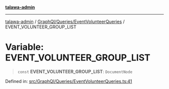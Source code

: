 [**talawa-admin**](../../../../README.md)

***

[talawa-admin](../../../../README.md) / [GraphQl/Queries/EventVolunteerQueries](../README.md) / EVENT\_VOLUNTEER\_GROUP\_LIST

# Variable: EVENT\_VOLUNTEER\_GROUP\_LIST

> `const` **EVENT\_VOLUNTEER\_GROUP\_LIST**: `DocumentNode`

Defined in: [src/GraphQl/Queries/EventVolunteerQueries.ts:41](https://github.com/bint-Eve/talawa-admin/blob/bb9ac170c0ec806cc5423650a66bbe110c3af5d9/src/GraphQl/Queries/EventVolunteerQueries.ts#L41)
